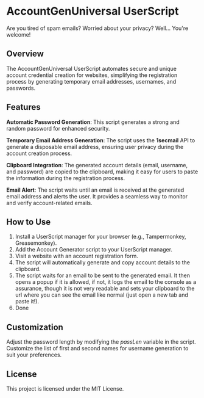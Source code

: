 # AccountGenUniversal UserScript
Are you tired of spam emails? Worried about your privacy? Well... You're welcome!

## Overview
The AccountGenUniversal UserScript automates secure and unique account credential creation for websites, simplifying the registration process by generating temporary email addresses, usernames, and passwords.

## Features
**Automatic Password Generation**: This script generates a strong and random password for enhanced security.

**Temporary Email Address Generation**: The script uses the **1secmail** API to generate a disposable email address, ensuring user privacy during the account creation process.

**Clipboard Integration**: The generated account details (email, username, and password) are copied to the clipboard, making it easy for users to paste the information during the registration process.

**Email Alert**: The script waits until an email is received at the generated email address and alerts the user. It provides a seamless way to monitor and verify account-related emails.

## How to Use
1. Install a UserScript manager for your browser (e.g., Tampermonkey, Greasemonkey).
2. Add the Account Generator script to your UserScript manager.
3. Visit a website with an account registration form.
4. The script will automatically generate and copy account details to the clipboard.
5. The script waits for an email to be sent to the generated email. It then opens a popup if it is allowed, if not, it logs the email to the console as a assurance, though it is not very readable and sets your clipboard to the url where you can see the email like normal (just open a new tab and paste it!).
6. Done

## Customization
Adjust the password length by modifying the *passLen* variable in the script.
Customize the list of first and second names for username generation to suit your preferences.

## License
This project is licensed under the MIT License.
